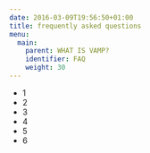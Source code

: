 ```yaml
---
date: 2016-03-09T19:56:50+01:00
title: frequently asked questions
menu:
  main:
    parent: WHAT IS VAMP?
    identifier: FAQ
    weight: 30
---
```



* 1
* 2
* 3
* 4
* 5
* 6